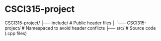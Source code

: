 # CSCI315-project

CSCI315-project/
├── include/             # Public header files
│   └── CSCI315-project/ # Namespaced to avoid header conflicts
├── src/                 # Source code (.cpp files)